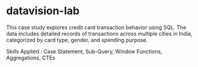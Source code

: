 # datavision-lab

This case study explores credit card transaction behavior using SQL. The data includes detailed records of transactions across multiple cities in India, categorized by card type, gender, and spending purpose.

Skills Applied : Case Statement, Sub-Query, Window Functions, Aggregations, CTEs
